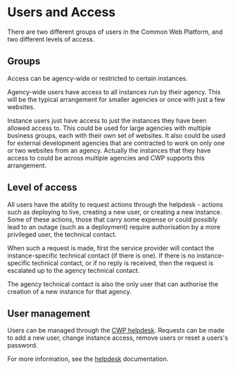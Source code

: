 # Users and Access

There are two different groups of users in the Common Web Platform, and two different levels of access.

## Groups

Access can be agency-wide or restricted to certain instances.

Agency-wide users have access to all instances run by their agency. This will be the typical arrangement for smaller
agencies or once with just a few websites.

Instance users just have access to just the instances they have been allowed access to. This could be used for large
agencies with multiple business groups, each with their own set of websites. It also could be used for external
development agencies that are contracted to work on only one or two websites from an agency. Actually the instances
that they have access to could be across multiple agencies and CWP supports this arrangement.

## Level of access

All users have the ability to request actions through the helpdesk - actions such as deploying to live, creating a new
user, or creating a new instance. Some of these actions, those that carry some expense or could possibly lead to an
outage (such as a deployment) require authorisation by a more privileged user, the technical contact.

When such a request is made, first the service provider will contact the instance-specific technical contact (if there
is one). If there is no instance-specific technical contact, or if no reply is received, then the request is escalated
up to the agency technical contact.

The agency technical contact is also the only user that can authorise the creation of a new instance for that agency.

## User management

Users can be managed through the [CWP helpdesk](http://helpdesk.cwp.govt.nz). Requests can be made to add a new user,
change instance access, remove users or reset a users's password.

For more information, see the [helpdesk](helpdesk) documentation.